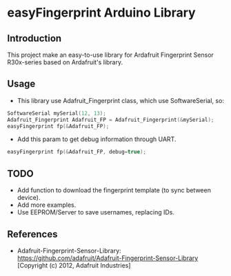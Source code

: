 # easyFingerprint Arduino Library

## Introduction
This project make an easy-to-use library for Ardafruit Fingerprint Sensor R30x-series based on Ardafruit's library.

## Usage
* This library use  Adafruit_Fingerprint class, which use SoftwareSerial, so:
```cpp
SoftwareSerial mySerial(12, 13);
Adafruit_Fingerprint Adafruit_FP = Adafruit_Fingerprint(&mySerial);
easyFingerprint fp(&Adafruit_FP);
```
* Add this param to get debug information through UART.
```cpp
easyFingerprint fp(&Adafruit_FP, debug=true);
```

## TODO
* Add function to download the fingerprint template (to sync between device).
* Add more examples.
* Use EEPROM/Server to save usernames, replacing IDs.

## References
* Adafruit-Fingerprint-Sensor-Library: https://github.com/adafruit/Adafruit-Fingerprint-Sensor-Library [Copyright (c) 2012, Adafruit Industries]
